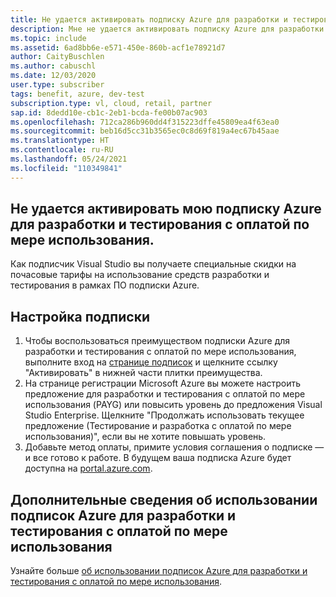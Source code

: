 ```yaml
---
title: Не удается активировать подписку Azure для разработки и тестирования с оплатой по мере использования
description: Мне не удается активировать подписку Azure для разработки и тестирования с оплатой по мере использования, входящую в мою подписку Visual Studio.
ms.topic: include
ms.assetid: 6ad8bb6e-e571-450e-860b-acf1e78921d7
author: CaityBuschlen
ms.author: cabuschl
ms.date: 12/03/2020
user.type: subscriber
tags: benefit, azure, dev-test
subscription.type: vl, cloud, retail, partner
sap.id: 8dedd10e-cb1c-2eb1-bcda-fe00b07ac903
ms.openlocfilehash: 712ca286b960dd4f315223dffe45809ea4f63ea0
ms.sourcegitcommit: beb16d5cc31b3565ec0c8d69f819a4ec67b45aae
ms.translationtype: HT
ms.contentlocale: ru-RU
ms.lasthandoff: 05/24/2021
ms.locfileid: "110349841"
---
```

## <a name="im-unable-to-activate-my-azure-dev--test-pay-as-you-go-subscription"></a>Не удается активировать мою подписку Azure для разработки и тестирования с оплатой по мере использования.

Как подписчик Visual Studio вы получаете специальные скидки на почасовые тарифы на использование средств разработки и тестирования в рамках ПО подписки Azure. 

## <a name="set-up-a-subscription"></a>Настройка подписки

1. Чтобы воспользоваться преимуществом подписки Azure для разработки и тестирования с оплатой по мере использования, выполните вход на [странице подписок](https://my.visualstudio.com/benefits) и щелкните ссылку "Активировать" в нижней части плитки преимущества.
1. На странице регистрации Microsoft Azure вы можете настроить предложение для разработки и тестирования с оплатой по мере использования (PAYG) или повысить уровень до предложения Visual Studio Enterprise. Щелкните "Продолжать использовать текущее предложение (Тестирование и разработка с оплатой по мере использования)", если вы не хотите повышать уровень. 
1. Добавьте метод оплаты, примите условия соглашения о подписке — и все готово к работе. В будущем ваша подписка Azure будет доступна на [portal.azure.com](https://portal.azure.com/). 

## <a name="more-information-about-azure-devtest-pay-as-you-go-subscriptions"></a>Дополнительные сведения об использовании подписок Azure для разработки и тестирования с оплатой по мере использования
 
Узнайте больше [об использовании подписок Azure для разработки и тестирования с оплатой по мере использования](https://docs.microsoft.com/visualstudio/subscriptions/vs-azure-payg).